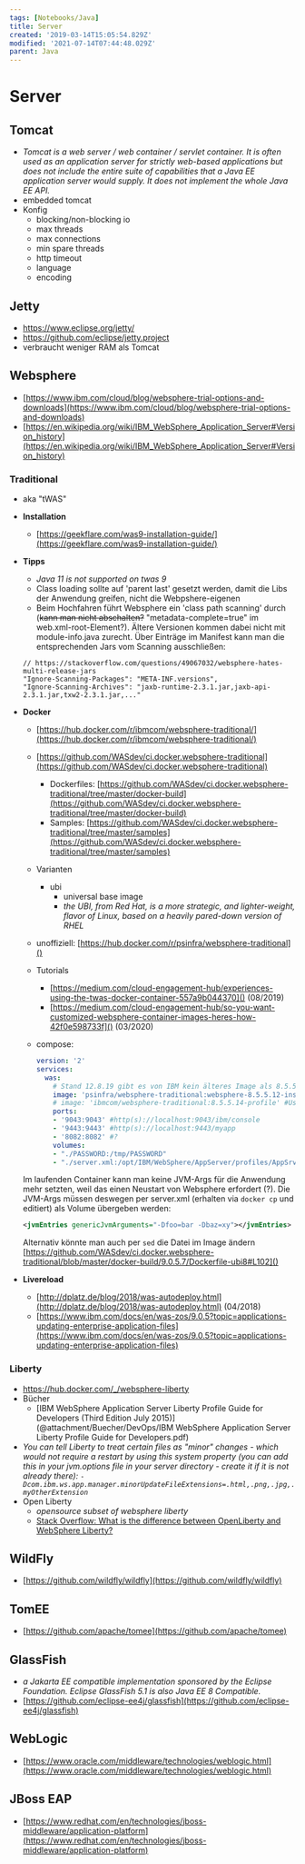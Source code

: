 ```yaml
---
tags: [Notebooks/Java]
title: Server
created: '2019-03-14T15:05:54.829Z'
modified: '2021-07-14T07:44:48.029Z'
parent: Java
---
```


# Server

## Tomcat
  - *Tomcat is a web server / web container / servlet container. It is often used as an application server for strictly web-based applications but does not include the entire suite of capabilities that a Java EE application server would supply. It does not implement the whole Java EE API.*
  - embedded tomcat
  - Konfig
    - blocking/non-blocking io
    - max threads
    - max connections
    - min spare threads
    - http timeout
    - language
    - encoding


## Jetty
- https://www.eclipse.org/jetty/
- https://github.com/eclipse/jetty.project
- verbraucht weniger RAM als Tomcat


## Websphere
- [https://www.ibm.com/cloud/blog/websphere-trial-options-and-downloads](https://www.ibm.com/cloud/blog/websphere-trial-options-and-downloads)
- [https://en.wikipedia.org/wiki/IBM_WebSphere_Application_Server#Version_history](https://en.wikipedia.org/wiki/IBM_WebSphere_Application_Server#Version_history)

### Traditional
- aka "tWAS"
- **Installation**
  - [https://geekflare.com/was9-installation-guide/](https://geekflare.com/was9-installation-guide/)
- **Tipps**
  - *Java 11 is not supported on twas 9*
  - Class loading sollte auf 'parent last' gesetzt werden, damit die Libs der Anwendung greifen, nicht die Webpshere-eigenen
  - Beim Hochfahren führt Websphere ein 'class path scanning' durch (~~kann man nicht abschalten?~~ "metadata-complete=true" im web.xml-root-Element?). Ältere Versionen kommen dabei nicht mit module-info.java zurecht. Über Einträge im Manifest kann man die entsprechenden Jars vom Scanning ausschließen:
  ```
  // https://stackoverflow.com/questions/49067032/websphere-hates-multi-release-jars
  "Ignore-Scanning-Packages": "META-INF.versions",
  "Ignore-Scanning-Archives": "jaxb-runtime-2.3.1.jar,jaxb-api-2.3.1.jar,txw2-2.3.1.jar,..."
  ```
- **Docker**
  - [https://hub.docker.com/r/ibmcom/websphere-traditional/](https://hub.docker.com/r/ibmcom/websphere-traditional/)
  - [https://github.com/WASdev/ci.docker.websphere-traditional](https://github.com/WASdev/ci.docker.websphere-traditional)
    - Dockerfiles: [https://github.com/WASdev/ci.docker.websphere-traditional/tree/master/docker-build](https://github.com/WASdev/ci.docker.websphere-traditional/tree/master/docker-build)
    - Samples: [https://github.com/WASdev/ci.docker.websphere-traditional/tree/master/samples](https://github.com/WASdev/ci.docker.websphere-traditional/tree/master/samples)
  - Varianten
    - ubi
      - universal base image
      - *the UBI, from Red Hat, is a more strategic, and lighter-weight, flavor of Linux, based on a heavily pared-down version of RHEL*
  - unoffiziell: [https://hub.docker.com/r/psinfra/websphere-traditional]()
  - Tutorials
    - [https://medium.com/cloud-engagement-hub/experiences-using-the-twas-docker-container-557a9b044370]() (08/2019)
    - [https://medium.com/cloud-engagement-hub/so-you-want-customized-websphere-container-images-heres-how-42f0e598733f]() (03/2020)
  - compose:

    ```yml
    version: '2'
    services:
      was:
        # Stand 12.8.19 gibt es von IBM kein älteres Image als 8.5.5.14 mehr
        image: 'psinfra/websphere-traditional:websphere-8.5.5.12-insecure-profile' #User=wsadmin, kein PW
        # image: 'ibmcom/websphere-traditional:8.5.5.14-profile' #User=wsadmin
        ports:
        - '9043:9043' #http(s)://localhost:9043/ibm/console
        - '9443:9443' #http(s)://localhost:9443/myapp
        - '8082:8082' #?
        volumes:
        - "./PASSWORD:/tmp/PASSWORD"
        - "./server.xml:/opt/IBM/WebSphere/AppServer/profiles/AppSrv01/config/cells/DefaultCell01/nodes/DefaultNode01/servers/server1/server.xml" #siehe unten
    ```

  Im laufenden Container kann man keine JVM-Args für die Anwendung mehr setzten, weil das einen Neustart von Websphere erfordert (?).
  Die JVM-Args müssen deswegen per server.xml (erhalten via `docker cp` und editiert) als Volume übergeben werden:

  ```xml
  <jvmEntries genericJvmArguments="-Dfoo=bar -Dbaz=xy"></jvmEntries>
  ```

  Alternativ könnte man auch per `sed` die Datei im Image ändern
  [https://github.com/WASdev/ci.docker.websphere-traditional/blob/master/docker-build/9.0.5.7/Dockerfile-ubi8#L102]()
- **Livereload**
  - [http://dplatz.de/blog/2018/was-autodeploy.html](http://dplatz.de/blog/2018/was-autodeploy.html) (04/2018)
  - [https://www.ibm.com/docs/en/was-zos/9.0.5?topic=applications-updating-enterprise-application-files](https://www.ibm.com/docs/en/was-zos/9.0.5?topic=applications-updating-enterprise-application-files)


### Liberty
  - https://hub.docker.com/_/websphere-liberty
  - Bücher
    - [IBM WebSphere Application Server Liberty Profile Guide for Developers (Third Edition July 2015)](@attachment/Buecher/DevOps/IBM WebSphere Application Server Liberty Profile Guide for Developers.pdf)
  - *You can tell Liberty to treat certain files as "minor" changes - which would not require a restart by using this system property (you can add this in your jvm.options file in your server directory - create it if it is not already there): `-Dcom.ibm.ws.app.manager.minorUpdateFileExtensions=.html,.png,.jpg,.myOtherExtension`*
  - Open Liberty
    - *opensource subset of websphere liberty*
    - [Stack Overflow: What is the difference between OpenLiberty and WebSphere Liberty?](https://stackoverflow.com/a/46306037/7437541)


## WildFly
- [https://github.com/wildfly/wildfly](https://github.com/wildfly/wildfly)


## TomEE
- [https://github.com/apache/tomee](https://github.com/apache/tomee)


## GlassFish
- *a Jakarta EE compatible implementation sponsored by the Eclipse Foundation. Eclipse GlassFish 5.1 is also Java EE 8 Compatible.*
- [https://github.com/eclipse-ee4j/glassfish](https://github.com/eclipse-ee4j/glassfish)


## WebLogic
- [https://www.oracle.com/middleware/technologies/weblogic.html](https://www.oracle.com/middleware/technologies/weblogic.html)


## JBoss EAP
- [https://www.redhat.com/en/technologies/jboss-middleware/application-platform](https://www.redhat.com/en/technologies/jboss-middleware/application-platform)
